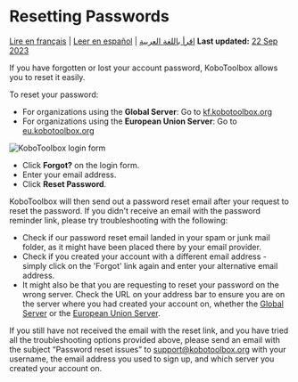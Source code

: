 # Resetting Passwords
<a href="fr/reset_password.html">Lire en français</a> | <a href="es/reset_password.html">Leer en español</a> | <a href="ar/reset_password.html">اقرأ باللغة العربية</a>
**Last updated:** <a href="https://github.com/kobotoolbox/docs/blob/855616c6ac4634f2dc835438697aab6869c7f11a/source/reset_password.md" class="reference">22 Sep 2023</a>

If you have forgotten or lost your account password, KoboToolbox allows you to
reset it easily.

To reset your password:

-   For organizations using the **Global Server**:
    Go to
    [kf.kobotoolbox.org](https://kf.kobotoolbox.org)
-   For organizations using the **European Union Server**: Go
    to [eu.kobotoolbox.org](https://eu.kobotoolbox.org)

![KoboToolbox login form](/images/resetting_passwords/login_form.png)

-   Click **Forgot?** on the login form.
-   Enter your email address.
-   Click **Reset Password**.

KoboToolbox will then send out a password reset email after your request to
reset the password. If you didn't receive an email with the password reminder
link, please try troubleshooting with the following:

-   Check if our password reset email landed in your spam or junk mail folder,
    as it might have been placed there by your email provider.
-   Check if you created your account with a different email address - simply
    click on the 'Forgot' link again and enter your alternative email address.
-   It might also be that you are requesting to reset your password on the wrong
    server. Check the URL on your address bar to ensure you are on the server
    where you had created your account on,
    whether the [Global Server](https://kf.kobotoolbox.org) or the
    [European Union Server](https://eu.kobotoolbox.org]).

If you still have not received the email with the reset link, and you have tried
all the troubleshooting options provided above, please send an email with the
subject “Password reset issues” to
[support@kobotoolbox.org](mailto:support@kobotoolbox.org) with your username,
the email address you used to sign up, and which server you created your account
on.
